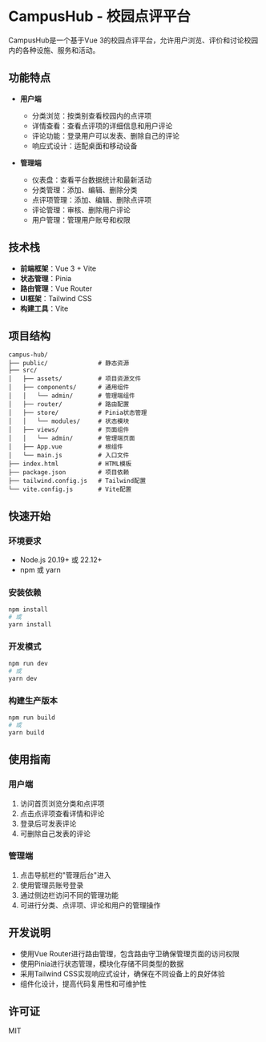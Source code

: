# CampusHub - 校园点评平台

CampusHub是一个基于Vue 3的校园点评平台，允许用户浏览、评价和讨论校园内的各种设施、服务和活动。

## 功能特点

- **用户端**
  - 分类浏览：按类别查看校园内的点评项
  - 详情查看：查看点评项的详细信息和用户评论
  - 评论功能：登录用户可以发表、删除自己的评论
  - 响应式设计：适配桌面和移动设备

- **管理端**
  - 仪表盘：查看平台数据统计和最新活动
  - 分类管理：添加、编辑、删除分类
  - 点评项管理：添加、编辑、删除点评项
  - 评论管理：审核、删除用户评论
  - 用户管理：管理用户账号和权限

## 技术栈

- **前端框架**：Vue 3 + Vite
- **状态管理**：Pinia
- **路由管理**：Vue Router
- **UI框架**：Tailwind CSS
- **构建工具**：Vite

## 项目结构

```
campus-hub/
├── public/              # 静态资源
├── src/
│   ├── assets/          # 项目资源文件
│   ├── components/      # 通用组件
│   │   └── admin/       # 管理端组件
│   ├── router/          # 路由配置
│   ├── store/           # Pinia状态管理
│   │   └── modules/     # 状态模块
│   ├── views/           # 页面组件
│   │   └── admin/       # 管理端页面
│   ├── App.vue          # 根组件
│   └── main.js          # 入口文件
├── index.html           # HTML模板
├── package.json         # 项目依赖
├── tailwind.config.js   # Tailwind配置
└── vite.config.js       # Vite配置
```

## 快速开始

### 环境要求

- Node.js 20.19+ 或 22.12+
- npm 或 yarn

### 安装依赖

```bash
npm install
# 或
yarn install
```

### 开发模式

```bash
npm run dev
# 或
yarn dev
```

### 构建生产版本

```bash
npm run build
# 或
yarn build
```

## 使用指南

### 用户端

1. 访问首页浏览分类和点评项
2. 点击点评项查看详情和评论
3. 登录后可发表评论
4. 可删除自己发表的评论

### 管理端

1. 点击导航栏的"管理后台"进入
2. 使用管理员账号登录
3. 通过侧边栏访问不同的管理功能
4. 可进行分类、点评项、评论和用户的管理操作

## 开发说明

- 使用Vue Router进行路由管理，包含路由守卫确保管理页面的访问权限
- 使用Pinia进行状态管理，模块化存储不同类型的数据
- 采用Tailwind CSS实现响应式设计，确保在不同设备上的良好体验
- 组件化设计，提高代码复用性和可维护性

## 许可证

MIT
